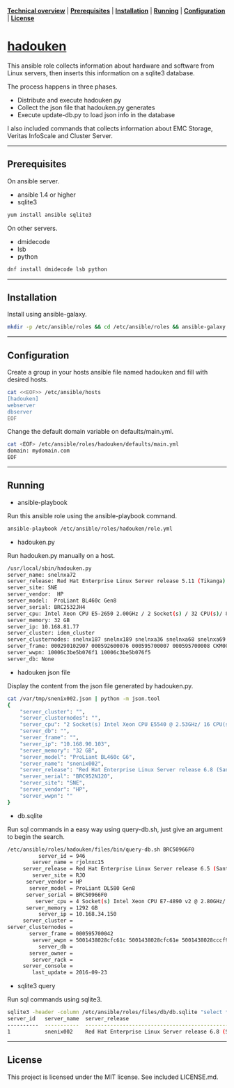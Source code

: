 **[Technical overview](#technical-overview)** |
**[Prerequisites](#prerequisites)** |
**[Installation](#installation)** |
**[Running](#running)** |
**[Configuration](#configuration)** |
**[License](#license)**

# [hadouken](https://github.com/kdiegorsantos/hadouken)

This ansible role collects information about hardware and software from Linux servers, then inserts this information on a sqlite3 database.

The process happens in three phases.

- Distribute and execute hadouken.py
- Collect the json file that hadouken.py generates
- Execute update-db.py to load json info in the database

I also included commands that collects information about EMC Storage, Veritas InfoScale and Cluster Server.

----

## Prerequisites

On ansible server.

- ansible 1.4 or higher
- sqlite3

```bash
yum install ansible sqlite3
```

On other servers.

- dmidecode
- lsb
- python

```bash
dnf install dmidecode lsb python
``` 

----

## Installation

Install using ansible-galaxy.

```bash
mkdir -p /etc/ansible/roles && cd /etc/ansible/roles && ansible-galaxy install kdiegorsantos.hadouken
```

----

## Configuration

Create a group in your hosts ansible file named hadouken and fill with desired hosts.

```bash
cat <<EOF>> /etc/ansible/hosts
[hadouken]
webserver
dbserver
EOF
```

Change the default domain variable on defaults/main.yml.

```bash
cat <EOF> /etc/ansible/roles/hadouken/defaults/main.yml
domain: mydomain.com
EOF
```

----

## Running

- ansible-playbook

Run this ansible role using the ansible-playbook command.

```bash
ansible-playbook /etc/ansible/roles/hadouken/role.yml
```

- hadouken.py

Run hadouken.py manually on a host.

```bash
/usr/local/sbin/hadouken.py
server_name: snelnxa72 
server_release: Red Hat Enterprise Linux Server release 5.11 (Tikanga)
server_site: SNE
server_vendor:  HP
server_model:  ProLiant BL460c Gen8
server_serial: BRC2532JH4
server_cpu: Intel Xeon CPU E5-2650 2.00GHz / 2 Socket(s) / 32 CPU(s)/ 8 Core(s) per socket
server_memory: 32 GB 
server_ip: 10.168.81.77
server_cluster: idem_cluster 
server_clusternodes: snelnx187 snelnx189 snelnxa36 snelnxa68 snelnxa69 snelnxa70 snelnxa71 snelnxa72 snelnxa73
server_frame: 000290102907 000592600076 000595700007 000595700008 CKM00154803864
server_wwpn: 10006c3be5b076f1 10006c3be5b076f5 
server_db: None
```
- hadouken json file

Display the content from the json file generated by hadouken.py.

```bash
cat /var/tmp/snenix002.json | python -m json.tool
{
    "server_cluster": "",
    "server_clusternodes": "",
    "server_cpu": "2 Socket(s) Intel Xeon CPU E5540 @ 2.53GHz/ 16 CPU(s)/ 4 Core(s) per socket",
    "server_db": "",
    "server_frame": "",
    "server_ip": "10.168.90.103",
    "server_memory": "32 GB",
    "server_model": "ProLiant BL460c G6",
    "server_name": "snenix002",
    "server_release": "Red Hat Enterprise Linux Server release 6.8 (Santiago)",
    "server_serial": "BRC952N120",
    "server_site": "SNE",
    "server_vendor": "HP",
    "server_wwpn": ""
}
```

- db.sqlite

Run sql commands in a easy way using query-db.sh, just give an argument to begin the search.

```bash
/etc/ansible/roles/hadouken/files/bin/query-db.sh BRC50966F0
          server_id = 946
        server_name = rjolnxc15
     server_release = Red Hat Enterprise Linux Server release 6.5 (Santiago)
        server_site = RJO
      server_vendor = HP
       server_model = ProLiant DL580 Gen8
      server_serial = BRC50966F0
         server_cpu = 4 Socket(s) Intel Xeon CPU E7-4890 v2 @ 2.80GHz/ 120 CPU(s)/ 15 Core(s) per socket
      server_memory = 1292 GB
          server_ip = 10.168.34.150
     server_cluster = 
server_clusternodes = 
       server_frame = 000595700042
        server_wwpn = 5001438028cfc61c 5001438028cfc61e 5001438028cccf94 5001438028cccf96
          server_db = 
       server_owner = 
        server_rack = 
     server_console = 
        last_update = 2016-09-23
```

- sqlite3 query

Run sql commands using sqlite3.

```bash
sqlite3 -header -column /etc/ansible/roles/files/db/db.sqlite "select * from info where server_name = 'snelnxa72'"
server_id   server_name  server_release                                          server_site  server_vendor  server_model        server_serial  server_cpu                                                                   server_memory  server_ip      server_cluster  server_clusternodes  server_frame  server_wwpn  server_db   server_owner  server_rack  server_console  last_update
----------  -----------  ------------------------------------------------------  -----------  -------------  ------------------  -------------  ---------------------------------------------------------------------------  -------------  -------------  --------------  -------------------  ------------  -----------  ----------  ------------  -----------  --------------  -----------
1           snenix002    Red Hat Enterprise Linux Server release 6.8 (Santiago)  SNE          HP             ProLiant BL460c G6  BRC952N120     2 Socket(s) Intel Xeon CPU E5540 @ 2.53GHz/ 16 CPU(s)/ 4 Core(s) per socket  32 GB          10.168.90.103                                                                                                                         2016-09-23 
```

----

## License

This project is licensed under the MIT license. See included LICENSE.md.

